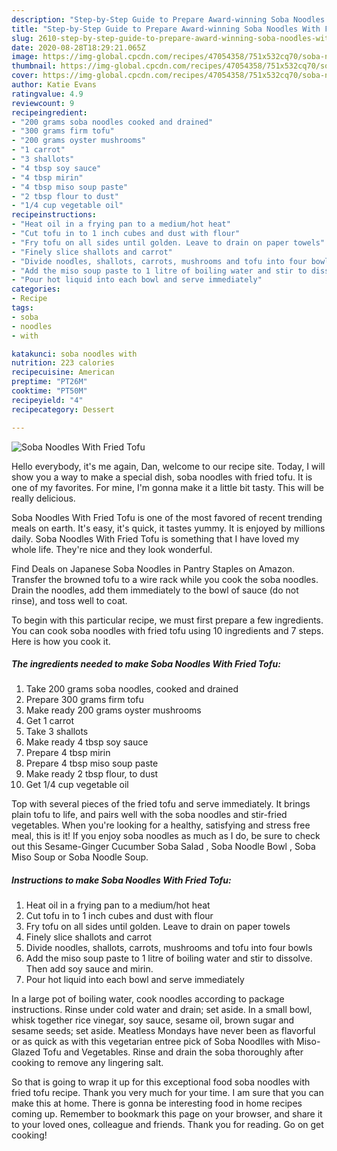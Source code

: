 ```yaml
---
description: "Step-by-Step Guide to Prepare Award-winning Soba Noodles With Fried Tofu"
title: "Step-by-Step Guide to Prepare Award-winning Soba Noodles With Fried Tofu"
slug: 2610-step-by-step-guide-to-prepare-award-winning-soba-noodles-with-fried-tofu
date: 2020-08-28T18:29:21.065Z
image: https://img-global.cpcdn.com/recipes/47054358/751x532cq70/soba-noodles-with-fried-tofu-recipe-main-photo.jpg
thumbnail: https://img-global.cpcdn.com/recipes/47054358/751x532cq70/soba-noodles-with-fried-tofu-recipe-main-photo.jpg
cover: https://img-global.cpcdn.com/recipes/47054358/751x532cq70/soba-noodles-with-fried-tofu-recipe-main-photo.jpg
author: Katie Evans
ratingvalue: 4.9
reviewcount: 9
recipeingredient:
- "200 grams soba noodles cooked and drained"
- "300 grams firm tofu"
- "200 grams oyster mushrooms"
- "1 carrot"
- "3 shallots"
- "4 tbsp soy sauce"
- "4 tbsp mirin"
- "4 tbsp miso soup paste"
- "2 tbsp flour to dust"
- "1/4 cup vegetable oil"
recipeinstructions:
- "Heat oil in a frying pan to a medium/hot heat"
- "Cut tofu in to 1 inch cubes and dust with flour"
- "Fry tofu on all sides until golden. Leave to drain on paper towels"
- "Finely slice shallots and carrot"
- "Divide noodles, shallots, carrots, mushrooms and tofu into four bowls"
- "Add the miso soup paste to 1 litre of boiling water and stir to dissolve. Then add soy sauce and mirin."
- "Pour hot liquid into each bowl and serve immediately"
categories:
- Recipe
tags:
- soba
- noodles
- with

katakunci: soba noodles with 
nutrition: 223 calories
recipecuisine: American
preptime: "PT26M"
cooktime: "PT50M"
recipeyield: "4"
recipecategory: Dessert

---
```



![Soba Noodles With Fried Tofu](https://img-global.cpcdn.com/recipes/47054358/751x532cq70/soba-noodles-with-fried-tofu-recipe-main-photo.jpg)

Hello everybody, it's me again, Dan, welcome to our recipe site. Today, I will show you a way to make a special dish, soba noodles with fried tofu. It is one of my favorites. For mine, I'm gonna make it a little bit tasty. This will be really delicious.

Soba Noodles With Fried Tofu is one of the most favored of recent trending meals on earth. It's easy, it's quick, it tastes yummy. It is enjoyed by millions daily. Soba Noodles With Fried Tofu is something that I have loved my whole life. They're nice and they look wonderful.

Find Deals on Japanese Soba Noodles in Pantry Staples on Amazon. Transfer the browned tofu to a wire rack while you cook the soba noodles. Drain the noodles, add them immediately to the bowl of sauce (do not rinse), and toss well to coat.


To begin with this particular recipe, we must first prepare a few ingredients. You can cook soba noodles with fried tofu using 10 ingredients and 7 steps. Here is how you cook it.

<!--inarticleads1-->

##### The ingredients needed to make Soba Noodles With Fried Tofu:

1. Take 200 grams soba noodles, cooked and drained
1. Prepare 300 grams firm tofu
1. Make ready 200 grams oyster mushrooms
1. Get 1 carrot
1. Take 3 shallots
1. Make ready 4 tbsp soy sauce
1. Prepare 4 tbsp mirin
1. Prepare 4 tbsp miso soup paste
1. Make ready 2 tbsp flour, to dust
1. Get 1/4 cup vegetable oil


Top with several pieces of the fried tofu and serve immediately. It brings plain tofu to life, and pairs well with the soba noodles and stir-fried vegetables. When you&#39;re looking for a healthy, satisfying and stress free meal, this is it! If you enjoy soba noodles as much as I do, be sure to check out this Sesame-Ginger Cucumber Soba Salad , Soba Noodle Bowl , Soba Miso Soup or Soba Noodle Soup. 

<!--inarticleads2-->

##### Instructions to make Soba Noodles With Fried Tofu:

1. Heat oil in a frying pan to a medium/hot heat
1. Cut tofu in to 1 inch cubes and dust with flour
1. Fry tofu on all sides until golden. Leave to drain on paper towels
1. Finely slice shallots and carrot
1. Divide noodles, shallots, carrots, mushrooms and tofu into four bowls
1. Add the miso soup paste to 1 litre of boiling water and stir to dissolve. Then add soy sauce and mirin.
1. Pour hot liquid into each bowl and serve immediately


In a large pot of boiling water, cook noodles according to package instructions. Rinse under cold water and drain; set aside. In a small bowl, whisk together rice vinegar, soy sauce, sesame oil, brown sugar and sesame seeds; set aside. Meatless Mondays have never been as flavorful or as quick as with this vegetarian entree pick of Soba Noodlles with Miso-Glazed Tofu and Vegetables. Rinse and drain the soba thoroughly after cooking to remove any lingering salt. 

So that is going to wrap it up for this exceptional food soba noodles with fried tofu recipe. Thank you very much for your time. I am sure that you can make this at home. There is gonna be interesting food in home recipes coming up. Remember to bookmark this page on your browser, and share it to your loved ones, colleague and friends. Thank you for reading. Go on get cooking!
